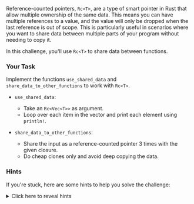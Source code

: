 Reference-counted pointers, `Rc<T>`, are a type of smart pointer in Rust that allow multiple ownership of the same data. This means you can have multiple references to a value, and the value will only be dropped when the last reference is out of scope. This is particularly useful in scenarios where you want to share data between multiple parts of your program without needing to copy it.

In this challenge, you'll use `Rc<T>` to share data between functions.

### Your Task

Implement the functions `use_shared_data` and `share_data_to_other_functions` to work with `Rc<T>`.

- `use_shared_data`:

  - Take an `Rc<Vec<T>>` as argument.
  - Loop over each item in the vector and print each element using `println!`.

- `share_data_to_other_functions`:
  - Share the input as a reference-counted pointer 3 times with the given closure.
  - Do cheap clones only and avoid deep copying the data.

### Hints

If you're stuck, here are some hints to help you solve the challenge:

<details>
    <summary>Click here to reveal hints</summary>

- Use `Rc::new` to wrap your vector in an `Rc` smart pointer.
- Use `Rc::clone` to create new references to the shared data.
- For `use_shared_data`, make sure to use `T: Display` to allow printing elements with `{}` formatting.

</details>
